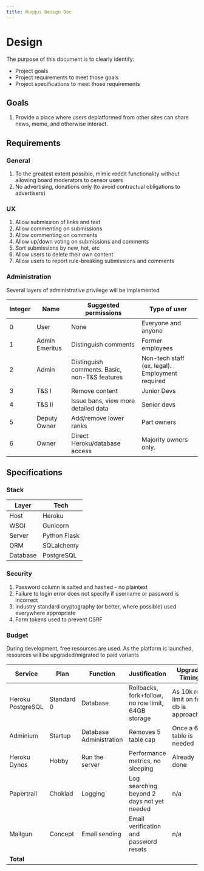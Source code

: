 ```yaml
---
title: Ruqqus Design Doc
---
```


# Design

The purpose of this document is to clearly identify:

* Project goals
* Project requirements to meet those goals
* Project specifications to meet those requirements

## Goals

1. Provide a place where users deplatformed from other sites can share news, meme, and otherwise interact.

## Requirements

### General

1. To the greatest extent possible, mimic reddit functionality without allowing board moderators to censor users
2. No advertising, donations only (to avoid contractual obligations to advertisers)

### UX

1. Allow submission of links and text
2. Allow commenting on submissions
3. Allow commenting on comments
4. Allow up/down voting on submissions and comments
5. Sort submissions by new, hot, etc
6. Allow users to delete their own content
7. Allow users to report rule-breaking submissions and comments

### Administration

Several layers of administrative privilege will be implemented

Integer|Name|Suggested permissions|Type of user
-|-|-|-
0|User|None|Everyone and anyone
1|Admin Emeritus|Distinguish comments|Former employees
2|Admin|Distinguish comments. Basic, non-T&S features|Non-tech staff (ex. legal). Employment required
3|T&S I|Remove content| Junior Devs
4|T&S II|Issue bans, view more detailed data|Senior devs
5|Deputy Owner|Add/remove lower ranks|Part owners
6|Owner|Direct Heroku/database access|Majority owners only.

## Specifications

### Stack 

Layer|Tech
-|-
Host|Heroku
WSGI|Gunicorn
Server|Python Flask
ORM|SQLalchemy
Database|PostgreSQL

### Security

1. Password column is salted and hashed - no plaintext
2. Failure to login error does not specify if username or password is incorrect
3. Industry standard cryptography (or better, where possible) used everywhere appropriate
4. Form tokens used to prevent CSRF

### Budget

During development, free resources are used. As the platform is launched, resources will be upgraded/migrated to paid variants

Service|Plan|Function|Justification|Upgrade Timing|$/month
-|-|-|-|-|-
Heroku PostgreSQL|Standard 0|Database|Rollbacks, fork+follow, no row limit, 64GB storage|As 10k row limit on free db is approached|$50|
Adminium|Startup|Database Administration|Removes 5 table cap|Once a 6th table is needed|$10
Heroku Dynos|Hobby|Run the server|Performance metrics, no sleeping|Already done|$7
Papertrail|Choklad|Logging|Log searching beyond 2 days not yet needed |n/a|$0
Mailgun|Concept|Email sending|Email verification and password resets |n/a|$0
**Total**|||||$67
